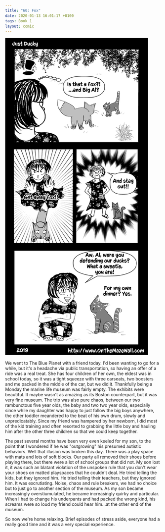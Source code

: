 ```yaml
---
title: "60: Fox"
date: 2020-01-13 16:01:17 +0100
tags: Book 1
layout: comic
---
```


![60: Fox](/comics/Book_1_-_060_Fox.png)

We went to The Blue Planet with a friend today. I'd been wanting to go for a while, but it's a headache via public transportation, so having an offer of a ride was a real treat. She has four children of her own, the eldest was in school today, so it was a tight squeeze with three carseats, two boosters and me packed in the middle of the car, but we did it. Thankfully being a Monday the marine life museum was fairly empty. The exhibits were beautiful. It maybe wasn't as amazing as its Boston counterpart, but it was very fine museum. The trip was also pure chaos, between our two rambunctous five year olds, the baby and two two year olds, especially since while my daughter was happy to just follow the big boys anywhere, the other toddler meandered to the beat of his own drum, slowly and unpredicatably. Since my friend was hampered by her newborn, I did most of the kid training and often resorted to grabbing the little boy and hauling him after the other three children so that we could keep together.

The past several months have been very even keeled for my son, to the point that I wondered if he was "outgrowing" his presumed autistic behaviors. Well that illusion was broken this day. There was a play space with mats and lots of soft blocks. Our party all removed their shoes before playing there, but there were a lot of school groups that did not. My son lost it, it was such an blatant violation of the unspoken rule that you don't wear your shoes on matted playspaces that he couldn't deal. He tried telling the kids, but they ignored him. He tried telling their teachers, but they ignored him. It was excrutiating. Noise, chaos and rule breakers, we had no choice but to just go to another section of the museum. As my son became increasingly overstiumulated, he became increasingly quirky and particular. When I had to change his underpants and had packed the wrong kind, his screams were so loud my friend could hear him...at the other end of the museum.

So now we're home relaxing. Brief episodes of stress aside, everyone had a really good time and it was a very special experience.
